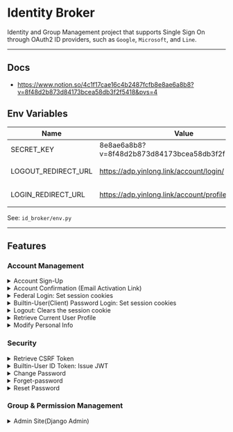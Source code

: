 # Identity Broker 

Identity and Group Management project that supports Single Sign On through OAuth2 ID providers,
such as `Google`, `Microsoft`, and `Line`.

---
## Docs
- https://www.notion.so/4c1f17cae16c4b2487fcfb8e8ae6a8b8?v=8f48d2b873d84173bcea58db3f2f5418&pvs=4


## Env Variables
| Name                | Value                                               | Remarks     |
|---------------------|-----------------------------------------------------|-------------|
| SECRET_KEY          | 8e8ae6a8b8?v=8f48d2b873d84173bcea58db3f2f5418&pvs=4 |             |
| LOGOUT_REDIRECT_URL | https://adp.yinlong.link/account/login/             | 登出後的頁面  |
| LOGIN_REDIRECT_URL  | https://adp.yinlong.link/account/profile/           | 登入後的頁面  |


 See: `id_broker/env.py`

---
## Features

### Account Management

<details>
  <summary> Account Sign-Up </summary>

  ```bash
  BaseURL=http://localhost:8000
  
  curl -sX POST "${BaseURL}/account/sign-up/" \
  -H "Content-Type: application/json" \
  -d '{"email": "fofx@outlook.com", "password": "abc+123", "first_name": "Y"}' \
  -w '%{http_code}\n' | jq
  ```
</details>


<details>
  <summary> Account Confirmation (Email Activation Link) </summary>

  ```text
  ${BaseURL}/account/perform-confirmation/?activate_token=eyJhbGciOiJIUzI1NiIsInR5cCI6IkpXVCJ9.eyJzdWIiOiJmb2Z4QG91dGxvb2suY29tIn0.BsrV7qMLGk41ZDdoYzSIPnXMjxidWNhvqP-U2bPRjBo&verification_code=1700795753989973
  ```
</details>


<details><summary> Federal Login: Set session cookies </summary>
    
    Navigate to "${BaseURL}/account/federal-signin"
</details>


<details><summary> Builtin-User(Client) Password Login: Set session cookies</summary>
  
1. Retrieve CSRF Token 
  
    The CSRF token is set by the backend server in a cookie when the user first visits the server. 
    It's then sent back to the server on subsequent requests to verify that the request is legitimate.

    ```bash
    CSRFToken=$(curl -s "${BaseURL}/security/csrf-token/" | jq -r .csrftoken)
    echo "Retrieved: $CSRFToken"
    ```
        
2. Login Request with the CSRF Token 
    ```bash
    curl -sX POST "${BaseURL}/account/client-password-login/" \
    -H "Content-Type: application/json" \
    -H "X-CSRFTOKEN: $CSRFToken" \
    -b "csrftoken=$CSRFToken" \
    -d '{"email": "fofx@outlook.com", "password": "abc+123"}' \
    -w 'http_code=%{http_code}\n' \
    -c idb-http.cookie
    ```
            
3. Login Implementation:
    ```html
    <script>
        const form = document.querySelector('#login-form');
        form.addEventListener('submit', async (event) => {
            event.preventDefault();
      
            const payload = {
                email: document.querySelector('#email').value,
                password: document.querySelector('#password').value,
            }
      
            const axiosConfig = {
                withCredentials: true,
                xsrfCookieName: 'csrftoken',
                xsrfHeaderName: 'X-CSRFTOKEN',
                baseURL: 'https://idb.azurewebsites.net'
            };
      
            try {
                /*
                The CSRF token is set by the backend server in a cookie when the user first visits the server.
                It's then sent back to the server on subsequent requests to verify that the request is legitimate.
                */
                const csrfToken = (await axios.get('/account/csrf-token/', axiosConfig)).data.csrftoken;
                // replace with your login endpoint
                const response = await axios.post('/account/client-password-login/', payload, Object.assign({headers: {'X-CSRFTOKEN': csrfToken}}, axiosConfig));
                console.log('Login successful!');
                // TODO: redirect the user to the order's dashboard
            } catch (error) {
                console.error('Login failed!', error);
                // TODO: show an error message to the user
            }
        });
    </script>
    ```
</details>


<details><summary> Logout: Clears the session cookie</summary>
  
    Navigate to "${BaseURL}/account/logout/"
</details>


<details>
  <summary> Retrieve Current User Profile </summary>

  ```bash
  curl -s "${BaseURL}/account/profile/" \
  -w "%{http_code}\n" \
  -b idb-http.cookie | jq
  ```
  > *TIP*:
  > - The `user_identifier` may originate from external Identity Providers, represented as the claim `sub`.
  > - The `full_name` is consist of the `first_name` and `last_name` in the 'builtin-user-pool'
  > - The `full_name` is the `name` originating from an external Identity Provider, where the `first_name` and `last_name` may be blank.
  > - 403 or 401 for failure
</details>


<details><summary> Modify Personal Info </summary>

  ```bash
  curl -skX PATCH "${BaseURL}/account/update-user-info/" \
  -H "Content-Type: application/json" \
  -H "X-CSRFTOKEN: $CSRFToken" \
  -b "csrftoken=$CSRFToken" \
  -d '{"first_name": "Y", "last_name": "YY"}' \
  -w '%{http_code}\n' -b idb-http.cookie | jq
  ```
</details>


### Security


<details><summary> Retrieve CSRF Token </summary>
  
  ```bash
  curl -s "${BaseURL}/security/csrf-token/" | jq
  ```
</details>


<details><summary> Builtin-User ID Token: Issue JWT</summary>

  ```bash
    curl -sX POST "${BaseURL}/security/id-token/" \
    -H "Content-Type: application/json" \
    -d '{"email": "fofx@outlook.com", "password": "abc+123"}' \
    -w '%{http_code}\n' | jq
  ```
</details>


<details><summary> Change Password </summary>

  ```bash
  curl -skX PATCH "${BaseURL}/security/change-password/" \
  -H "Content-Type: application/json" \
  -H "X-CSRFTOKEN: $CSRFToken" \
  -b "csrftoken=$CSRFToken" \
  -d '{"password": "abc+123", "new_password": "abc+123"}' \
  -w '%{http_code}\n' -b idb-http.cookie -c idb-http.cookie | jq
  
  CSRFToken=$(curl -s "${BaseURL}/security/csrf-token/" | jq -r .csrftoken)
  ```
</details>


<details><summary> Forget-password </summary>

  ```bash
  curl -sX POST ${BaseURL}/security/activate-password-reset/ \
  -d "email=fofx@outlook.com"  \
  -w '%{http_code}\n' | jq
  ```
</details>


<details><summary> Reset Password  </summary>

- Click link on the received email (for debugging purposes) 
  ```text
  ${BaseURL}/security/perform-reset-password/?reset_token=eyJhbGciOiJIUzI1NiIsInR5cCI6IkpXVCJ9.eyJzdWIiOiJmb2Z4QG91dGxvb2suY29tIn0.BsrV7qMLGk41ZDdoYzSIPnXMjxidWNhvqP-U2bPRjBo&verification_code=1700796813320016&new_password=abc%2B123
  ```
    
- cURL POST request 
  ```bash
  curl -sX POST "${BaseURL}/security/perform-password-reset/" \
  -d reset_token=eyJhbGciOiJIUzI1NiIsInR5cCI6IkpXVCJ9.eyJzdWIiOiJmb2Z4QG91dGxvb2suY29tIn0.BsrV7qMLGk41ZDdoYzSIPnXMjxidWNhvqP-U2bPRjBo \
  -d verification_code=1700856614827042 \
  -d new_password=abc%2B123 \
  -w '%{http_code}\n' | jq
  ```
</details>


### Group & Permission Management

<details><summary>  Admin Site(Django Admin) </summary>

    Navigate to "${BaseURL}/admin/"
</details>
